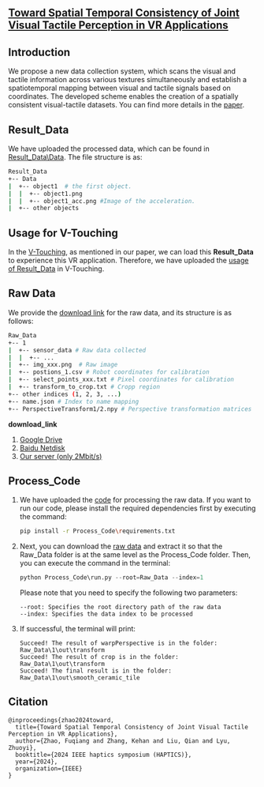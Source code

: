 ## [Toward Spatial Temporal Consistency of Joint Visual Tactile Perception in VR Applications](https://arxiv.org/abs/2312.16391)

## Introduction
We propose a new data collection system, which scans the visual and tactile information across various textures simultaneously and establish a spatiotemporal mapping between visual and tactile signals based on coordinates. The developed scheme enables the creation of a spatially consistent visual-tactile datasets. You can find more details in the [paper](https://arxiv.org/abs/2312.16391).


## Result_Data
We have uploaded the processed data, which can be found in [Result_Data\Data](./Result_Data/Data). The file structure is as:

```bash
Result_Data
+-- Data
|  +-- object1  # the first object.
|  |  +-- object1.png 
|  |  +-- object1_acc.png #Image of the acceleration. 
|  +-- other objects
```

## Usage for V-Touching
In the [V-Touching](https://github.com/wmtlab/V-Touching), as mentioned in our paper, we can load this **Result_Data** to experience this VR application.
Therefore, we have uploaded the [usage of Result_Data](./Result_Data/README.md) in V-Touching.

## Raw Data


We provide the [download link](#download_link) for the raw data, and its structure is as follows:
```bash
Raw_Data
+-- 1
|  +-- sensor_data # Raw data collected
|  |  +-- ...
|  +-- img_xxx.png  # Raw image
|  +-- postions_1.csv # Robot coordinates for calibration
|  +-- select_points_xxx.txt # Pixel coordinates for calibration
|  +-- transform_to_crop.txt # Cropp region
+-- other indices (1, 2, 3, ...)
+-- name.json # Index to name mapping
+-- PerspectiveTransform1/2.npy # Perspective transformation matrices
```

<a name="download_link"></a>
**download_link**

1. [Google Drive](https://drive.google.com/file/d/1Nb5QZbwzmNZzgtV51yKvVxLK2R32QKhV/view?usp=drive_link)
2. [Baidu Netdisk](https://pan.baidu.com/s/12ih3tPbuMlzeiUN4M86ndA?pwd=sb3d) 
3. [Our server (only 2Mbit/s)](https://www.wmt-lab.com/wp-content/uploads/1703/65/Pixel2Taxel.zip)



## Process_Code
1. We have uploaded the [code](Process_Code)  for processing the raw data.
If you want to run our code, please install the required dependencies first by executing the command:
    ```bash
    pip install -r Process_Code\requirements.txt
    ```
2. Next, you can download the [raw data](https://drive.google.com/file/d/1Nb5QZbwzmNZzgtV51yKvVxLK2R32QKhV/view?usp=drive_link) and extract it so that the Raw_Data folder is at the same level as the Process_Code folder. Then, you can execute the command in the terminal:
    ```python
    python Process_Code\run.py --root=Raw_Data --index=1 
    ```
    Please note that you need to specify the following two parameters:
    ```
    --root: Specifies the root directory path of the raw data
    --index: Specifies the data index to be processed
    ```
3. If successful, the terminal will print:
    ```
    Succeed! The result of warpPerspective is in the folder:  Raw_Data\1\out\transform
    Succeed! The result of crop is in the folder:  Raw_Data\1\out\transform
    Succeed! The final result is in the folder:  Raw_Data\1\out\smooth_ceramic_tile
    ```

## Citation

```
@inproceedings{zhao2024toward,
  title={Toward Spatial Temporal Consistency of Joint Visual Tactile Perception in VR Applications},
  author={Zhao, Fuqiang and Zhang, Kehan and Liu, Qian and Lyu, Zhuoyi},
  booktitle={2024 IEEE haptics symposium (HAPTICS)},
  year={2024},
  organization={IEEE}
}
```
